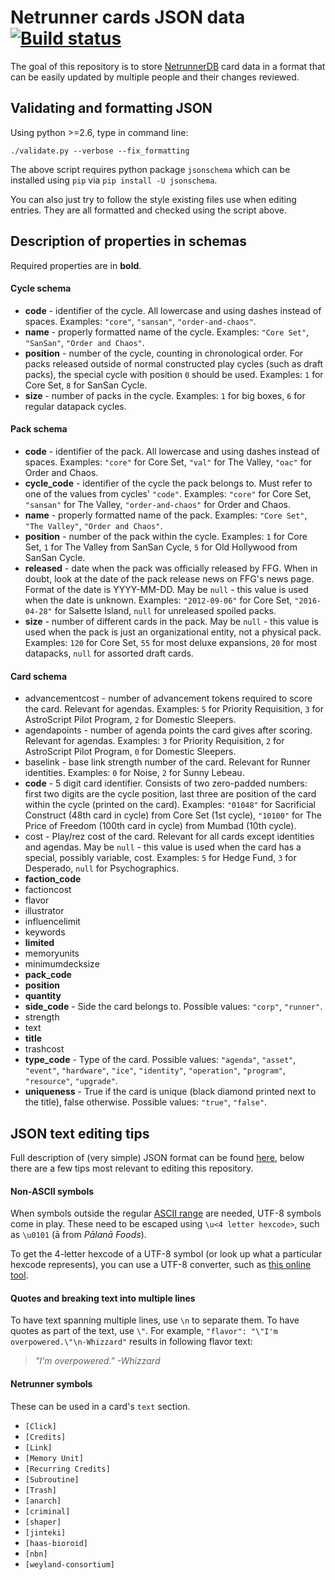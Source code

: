 Netrunner cards JSON data [![Build status](https://circleci.com/gh/zaroth/netrunner-cards-json/tree/master.svg?style=shield)](https://circleci.com/gh/zaroth/netrunner-cards-json)
=========

The goal of this repository is to store [NetrunnerDB](http://netrunnerdb.com) card data in a format that can be easily updated by multiple people and their changes reviewed.

## Validating and formatting JSON

Using python >=2.6, type in command line:

```
./validate.py --verbose --fix_formatting
```

The above script requires python package `jsonschema` which can be installed using `pip` via `pip install -U jsonschema`.

You can also just try to follow the style existing files use when editing entries. They are all formatted and checked using the script above.

## Description of properties in schemas

Required properties are in **bold**.

#### Cycle schema

* **code** - identifier of the cycle. All lowercase and using dashes instead of spaces. Examples: `"core"`, `"sansan"`, `"order-and-chaos"`.
* **name** - properly formatted name of the cycle. Examples: `"Core Set"`, `"SanSan"`, `"Order and Chaos"`.
* **position** - number of the cycle, counting in chronological order. For packs released outside of normal constructed play cycles (such as draft packs), the special cycle with position `0` should be used. Examples: `1` for Core Set, `8` for SanSan Cycle.
* **size** - number of packs in the cycle. Examples: `1` for big boxes, `6` for regular datapack cycles.

#### Pack schema

* **code** - identifier of the pack. All lowercase and using dashes instead of spaces. Examples: `"core"` for Core Set, `"val"` for The Valley, `"oac"` for Order and Chaos.
* **cycle_code** - identifier of the cycle the pack belongs to. Must refer to one of the values from cycles' `"code"`. Examples: `"core"` for Core Set, `"sansan"` for The Valley, `"order-and-chaos"` for Order and Chaos.
* **name** - properly formatted name of the pack. Examples: `"Core Set"`, `"The Valley"`, `"Order and Chaos"`.
* **position** - number of the pack within the cycle. Examples: `1` for Core Set, `1` for The Valley from SanSan Cycle, `5` for Old Hollywood from SanSan Cycle.
* **released** - date when the pack was officially released by FFG. When in doubt, look at the date of the pack release news on FFG's news page. Format of the date is YYYY-MM-DD. May be `null` - this value is used when the date is unknown. Examples: `"2012-09-06"` for Core Set, `"2016-04-28"` for Salsette Island, `null` for unreleased spoiled packs.
* **size** - number of different cards in the pack. May be `null` - this value is used when the pack is just an organizational entity, not a physical pack.  Examples: `120` for Core Set, `55` for most deluxe expansions, `20` for most datapacks, `null` for assorted draft cards.

#### Card schema

* advancementcost - number of advancement tokens required to score the card. Relevant for agendas. Examples: `5` for Priority Requisition, `3` for AstroScript Pilot Program, `2` for Domestic Sleepers.
* agendapoints - number of agenda points the card gives after scoring. Relevant for agendas. Examples: `3` for Priority Requisition, `2` for AstroScript Pilot Program, `0` for Domestic Sleepers.
* baselink - base link strength number of the card. Relevant for Runner identities. Examples: `0` for Noise, `2` for Sunny Lebeau.
* **code** - 5 digit card identifier. Consists of two zero-padded numbers: first two digits are the cycle position, last three are position of the card within the cycle (printed on the card). Examples: `"01048"` for Sacrificial Construct (48th card in cycle) from Core Set (1st cycle), `"10100"` for The Price of Freedom (100th card in cycle) from Mumbad (10th cycle).
* cost - Play/rez cost of the card. Relevant for all cards except identities and agendas. May be `null` - this value is used when the card has a special, possibly variable, cost. Examples: `5` for Hedge Fund, `3` for Desperado, `null` for Psychographics.
* **faction_code**
* factioncost
* flavor
* illustrator
* influencelimit
* keywords
* **limited**
* memoryunits
* minimumdecksize
* **pack_code**
* **position**
* **quantity**
* **side_code** - Side the card belongs to. Possible values: `"corp"`, `"runner"`.
* strength
* text
* **title**
* trashcost
* **type_code** - Type of the card. Possible values: `"agenda"`, `"asset"`, `"event"`, `"hardware"`, `"ice"`, `"identity"`, `"operation"`, `"program"`, `"resource"`, `"upgrade"`.
* **uniqueness** - True if the card is unique (black diamond printed next to the title), false otherwise. Possible values: `"true"`, `"false"`.

## JSON text editing tips

Full description of (very simple) JSON format can be found [here](http://www.json.org/), below there are a few tips most relevant to editing this repository.

#### Non-ASCII symbols

When symbols outside the regular [ASCII range](https://en.wikipedia.org/wiki/ASCII#ASCII_printable_code_chart) are needed, UTF-8 symbols come in play. These need to be escaped using `\u<4 letter hexcode>`, such as `\u0101` (ā from *Pālanā Foods*).

To get the 4-letter hexcode of a UTF-8 symbol (or look up what a particular hexcode represents), you can use a UTF-8 converter, such as [this online tool](http://www.ltg.ed.ac.uk/~richard/utf-8.cgi).

#### Quotes and breaking text into multiple lines

To have text spanning multiple lines, use `\n` to separate them. To have quotes as part of the text, use `\"`.  For example, `"flavor": "\"I'm overpowered.\"\n-Whizzard"` results in following flavor text:

> *"I'm overpowered."*
> *-Whizzard*

#### Netrunner symbols

These can be used in a card's `text` section.

* `[Click]`
* `[Credits]`
* `[Link]`
* `[Memory Unit]`
* `[Recurring Credits]`
* `[Subroutine]`
* `[Trash]`
* `[anarch]`
* `[criminal]`
* `[shaper]`
* `[jinteki]`
* `[haas-bioroid]`
* `[nbn]`
* `[weyland-consortium]`

